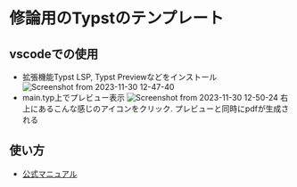 # 修論用のTypstのテンプレート
## vscodeでの使用
- 拡張機能Typst LSP, Typst Previewなどをインストール
  ![Screenshot from 2023-11-30 12-47-40](https://github.com/ut-khanlab/master_thesis_template_for_typst/assets/104206906/db2f7474-7f72-4d20-82e1-eca5ce0c1cd3)
- main.typ上でプレビュー表示
  ![Screenshot from 2023-11-30 12-50-24](https://github.com/ut-khanlab/master_thesis_template_for_typst/assets/104206906/42fb2043-71c0-49aa-92c8-1508d7f74da5)
  右上にあるこんな感じのアイコンをクリック. プレビューと同時にpdfが生成される
  
## 使い方
- [公式マニュアル](https://typst.app/docs/)
